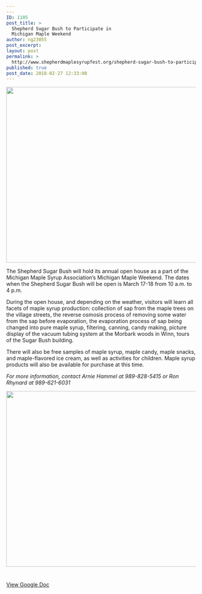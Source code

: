 ```yaml
---
---
ID: 1105
post_title: >
  Shepherd Sugar Bush to Participate in
  Michigan Maple Weekend
author: ng23055
post_excerpt:
layout: post
permalink: >
  http://www.shepherdmaplesyrupfest.org/shepherd-sugar-bush-to-participate-in-michigan-maple-weekend/
published: true
post_date: 2018-02-27 12:33:00
---
```

<b><img title="" src="http://www.shepherdmaplesyrupfest.org/wp-content/uploads/2018/02/null-5.jpeg" alt="" width="624" height="468" /></b>

The Shepherd Sugar Bush will hold its annual open house as a part of the Michigan Maple Syrup Association’s Michigan Maple Weekend. The dates when the Shepherd Sugar Bush will be open is March 17-18 from 10 a.m. to 4 p.m.

During the open house, and depending on the weather, visitors will learn all facets of maple syrup production: collection of sap from the maple trees on the village streets, the reverse osmosis process of removing some water from the sap before evaporation, the evaporation process of sap being changed into pure maple syrup, filtering, canning, candy making, picture display of the vacuum tubing system at the Morbark woods in Winn, tours of the Sugar Bush building.

There will also be free samples of maple syrup, maple candy, maple snacks, and maple-flavored ice cream, as well as activities for children. Maple syrup products will also be available for purchase at this time.

<i>For more information, contact Arnie Hammel at 989-828-5415 or Ron Rhynard at 989-621-6031</i>

<img title="" src="http://www.shepherdmaplesyrupfest.org/wp-content/uploads/2018/02/null-6.jpeg" alt="" width="624" height="468" />

#

<a href="https://docs.google.com/document/d/1-cbEmyq5XS1FMVWGc3nAL3_9RpWZcCLC4I4sVAUFZXI/edit?usp=sharing">View Google Doc</a>